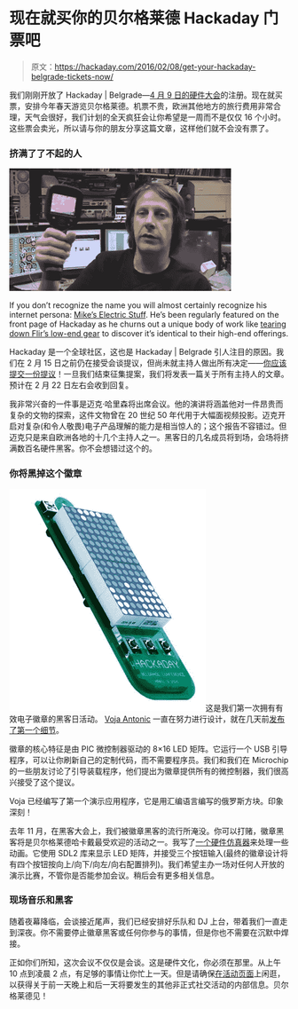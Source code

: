 # 现在就买你的贝尔格莱德 Hackaday 门票吧

> 原文：<https://hackaday.com/2016/02/08/get-your-hackaday-belgrade-tickets-now/>

我们刚刚开放了 Hackaday | Belgrade—[4 月 9 日的硬件大会](https://hackaday.io/belgrade/)的注册。现在就买票，安排今年春天游览贝尔格莱德。机票不贵，欧洲其他地方的旅行费用非常合理，天气会很好，我们计划的全天疯狂会让你希望是一周而不是仅仅 16 个小时。这些票会卖光，所以请与你的朋友分享这篇文章，这样他们就不会没有票了。

### 挤满了了不起的人

![mike](img/668623b22ce194e21c96bd641e6c854f.png)

If you don’t recognize the name you will almost certainly recognize his internet persona: [Mike’s Electric Stuff](http://www.electricstuff.co.uk/). He’s been regularly featured on the front page of Hackaday as he churns out a unique body of work like [tearing down Flir’s low-end gear](http://hackaday.com/2013/11/04/manufacturer-crippled-flir-e4-thermal-camera-hacked-to-perform-as-high-end-model) to discover it’s identical to their high-end offerings.

Hackaday 是一个全球社区，这也是 Hackaday | Belgrade 引人注目的原因。我们在 2 月 15 日之前仍在接受会谈提议，但尚未就主持人做出所有决定——[你应该提交一份提议](https://docs.google.com/forms/d/1ZXdUKBkIH8slJ4DQpfA8KP2IUyFORtAqeQspN_-wqUk/viewform?c=0&w=1)！一旦我们结束征集提案，我们将发表一篇关于所有主持人的文章。预计在 2 月 22 日左右会收到回复。

我非常兴奋的一件事是迈克·哈里森将出席会议。他的演讲将涵盖他对一件昂贵而复杂的文物的探索，这件文物曾在 20 世纪 50 年代用于大幅面视频投影。迈克开启对复杂(和令人敬畏)电子产品理解的能力是相当惊人的；这个报告不容错过。但迈克只是来自欧洲各地的十几个主持人之一。黑客日的几名成员将到场，会场将挤满数百名硬件黑客。你不会想错过这个的。

### 你将黑掉这个徽章

![hackaday-belgrade-badge-prototype](img/0583cae52f3e2b872aebc3b6c40f90f8.png)这是我们第一次拥有有效电子徽章的黑客日活动。 [Voja Antonic](https://hackaday.io/hacker/65061) 一直在努力进行设计，就在几天前[发布了第一个细节](https://hackaday.io/project/9509-badge-for-hackaday-belgrade-conference)。

徽章的核心特征是由 PIC 微控制器驱动的 8×16 LED 矩阵。它运行一个 USB 引导程序，可以让你刷新自己的定制代码，而不需要程序员。我们和我们在 Microchip 的一些朋友讨论了引导装载程序，他们提出为徽章提供所有的微控制器，我们很高兴接受了这个提议。

Voja 已经编写了第一个演示应用程序，它是用汇编语言编写的俄罗斯方块。印象深刻！

去年 11 月，在黑客大会上，我们被徽章黑客的流行所淹没。你可以打赌，徽章黑客将是贝尔格莱德哈卡戴最受欢迎的活动之一。我写了[一个硬件仿真器](https://github.com/szczys/belgrade-hackaday-badge)来处理一些动画。它使用 SDL2 库来显示 LED 矩阵，并接受三个按钮输入(最终的徽章设计将有四个按钮按向上/向下/向左/向右配置排列)。我们希望主办一场对任何人开放的演示比赛，不管你是否能参加会议。稍后会有更多相关信息。

### 现场音乐和黑客

随着夜幕降临，会谈接近尾声，我们已经安排好乐队和 DJ 上台，带着我们一直走到深夜。你不需要停止徽章黑客或任何你参与的事情，但是你也不需要在沉默中焊接。

正如你们所知，这次会议不仅仅是会谈。这是硬件文化，你必须在那里。从上午 10 点到凌晨 2 点，有足够的事情让你忙上一天。但是请确保[在活动页面](https://hackaday.io/project/8672-hackaday-belgrade)上闲逛，以获得关于前一天晚上和后一天将要发生的其他非正式社交活动的内部信息。贝尔格莱德见！